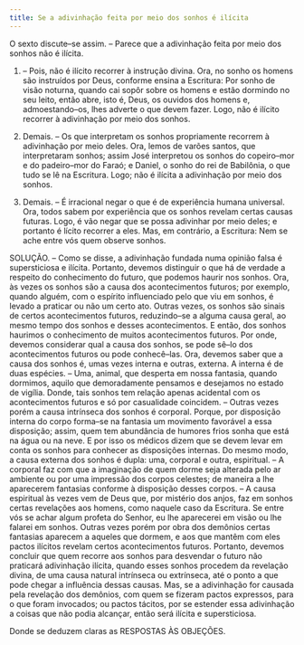 ```yaml
---
title: Se a adivinhação feita por meio dos sonhos é ilícita
---
```


O sexto discute–se assim. – Parece que a adivinhação feita por meio dos sonhos não é ilícita.  

1. – Pois, não é ilícito recorrer à instrução divina. Ora, no sonho os homens são instruídos por Deus, conforme ensina a Escritura: Por sonho de visão noturna, quando cai sopôr sobre os homens e estão dormindo no seu leito, então abre, isto é, Deus, os ouvidos dos homens e, admoestando–os, lhes adverte o que devem fazer. Logo, não é ilícito recorrer à adivinhação por meio dos sonhos.  

2. Demais. – Os que interpretam os sonhos propriamente recorrem à adivinhação por meio deles. Ora, lemos de varões santos, que interpretaram sonhos; assim José interpretou os sonhos do copeiro–mor e do padeiro–mor do Faraó; e Daniel, o sonho do rei de Babilônia, o que tudo se lê na Escritura. Logo; não é ilícita a adivinhação por meio dos sonhos. 

3. Demais. – É irracional negar o que é de experiência humana universal. Ora, todos sabem por experiência que os sonhos revelam certas causas futuras. Logo, é vão negar que se possa adivinhar por meio deles; e portanto é lícito recorrer a eles.  Mas, em contrário, a Escritura: Nem se ache entre vós quem observe sonhos.  

SOLUÇÃO. – Como se disse, a adivinhação fundada numa opinião falsa é supersticiosa e ilícita. Portanto, devemos distinguir o que há de verdade a respeito do conhecimento do futuro, que podemos haurir nos sonhos. Ora, às vezes os sonhos são a causa dos acontecimentos futuros; por exemplo, quando alguém, com o espírito influenciado pelo que viu em sonhos, é levado a praticar ou não um certo ato. Outras vezes, os sonhos são sinais de certos acontecimentos futuros, reduzindo–se a alguma causa geral, ao mesmo tempo dos sonhos e desses acontecimentos. E então, dos sonhos haurimos o conhecimento de muitos acontecimentos futuros. Por onde, devemos considerar qual a causa dos sonhos, se pode sê–lo dos acontecimentos futuros ou pode conhecê–las. Ora, devemos saber que a causa dos sonhos é, umas vezes interna e outras, externa.  A interna é de duas espécies. – Uma, animal, que desperta em nossa fantasia, quando dormimos, aquilo que demoradamente pensamos e desejamos no estado de vigília. Donde, tais sonhos tem relação apenas acidental com os acontecimentos futuros e só por casualidade coincidem. – Outras vezes porém a causa intrínseca dos sonhos é corporal. Porque, por disposição interna do corpo forma–se na fantasia um movimento favorável a essa disposição; assim, quem tem abundância de humores frios sonha que está na água ou na neve. E por isso os médicos dizem que se devem levar em conta os sonhos para conhecer as disposições internas.  Do mesmo modo, a causa externa dos sonhos é dupla: uma, corporal e outra, espiritual. – A corporal faz com que a imaginação de quem dorme seja alterada pelo ar ambiente ou por uma impressão dos corpos celestes; de maneira a lhe aparecerem fantasias conforme à disposição desses corpos. – A causa espiritual às vezes vem de Deus que, por mistério dos anjos, faz em sonhos certas revelações aos homens, como naquele caso da Escritura. Se entre vós se achar algum profeta do Senhor, eu lhe aparecerei em visão ou lhe falarei em sonhos. Outras vezes porém por obra dos demônios certas fantasias aparecem a aqueles que dormem, e aos que mantêm com eles pactos ilícitos revelam certos acontecimentos futuros.  Portanto, devemos concluir que quem recorre aos sonhos para desvendar o futuro não praticará adivinhação ilícita, quando esses sonhos procedem da revelação divina, de uma causa natural intrínseca ou extrínseca, até o ponto a que pode chegar a influência dessas causas. Mas, se a adivinhação for causada pela revelação dos demônios, com quem se fizeram pactos expressos, para o que foram invocados; ou pactos tácitos, por se estender essa adivinhação a coisas que não podia alcançar, então será ilícita e supersticiosa.  

Donde se deduzem claras as RESPOSTAS ÀS OBJEÇÕES.